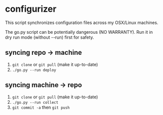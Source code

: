 # configurizer
This script synchronizes configuration files across my OSX/Linux machines.

The go.py script can be potentially dangerous (NO WARRANTY). Run it in dry run mode (without --run) first for safety.

## syncing repo -> machine
1. `git clone` or `git pull` (make it up-to-date)
2. `./go.py --run deploy`

## syncing machine -> repo
1. `git clone` or `git pull` (make it up-to-date)
2. `./go.py --run collect`
3. `git commit -a` then `git push`
